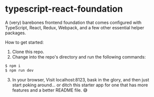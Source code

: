 # typescript-react-foundation
A (very) barebones frontend foundation that comes configured with TypeScript, React, Redux, Webpack, and a few other essential helper packages.

How to get started:

1. Clone this repo.
2. Change into the repo's directory and run the following commands:

  ```bash
  $ npm i
  $ npm run dev
  ```

3. In your browser, Visit localhost:8123, bask in the glory, and then just start poking around... or ditch this starter app for one that has more features and a better README file. 😅
